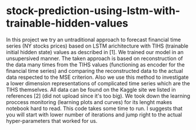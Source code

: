 # stock-prediction-using-lstm-with-trainable-hidden-values
In this project we try an untraditional approach to forecast financial time series (NY stocks prices) based on LSTM arichitecture with TIHS (trainable initial hidden state) values as described in [1]. We trained our model in an unsupersived manner. The taken approach is based on reconstruction of the data many times from the TIHS values (functioning as encoder for the financial time series) and comparing the reconstructed data to the actual data respected to the MSE criterion. Also we use this method to investigate a lower dimension representations of complicated time series which are the TIHS themselves.
All data can be found on the Kaggle site we listed in references [2] (did not upload since it's too big).
We took down the learning proccess monitoring (learning plots and curves) for its lenght makes notebook hard to read.
This code takes some time to run. I suggests that you will start with lower number of iterations and jump right to the actual hyper-parameters that worked for us.
